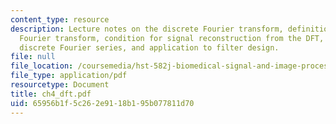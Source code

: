 ```yaml
---
content_type: resource
description: Lecture notes on the discrete Fourier transform, definition of discrete
  Fourier transform, condition for signal reconstruction from the DFT, relation to
  discrete Fourier series, and application to filter design.
file: null
file_location: /coursemedia/hst-582j-biomedical-signal-and-image-processing-spring-2007/65956b1f5c262e9118b195b077811d70_ch4_dft.pdf
file_type: application/pdf
resourcetype: Document
title: ch4_dft.pdf
uid: 65956b1f-5c26-2e91-18b1-95b077811d70
---
```

